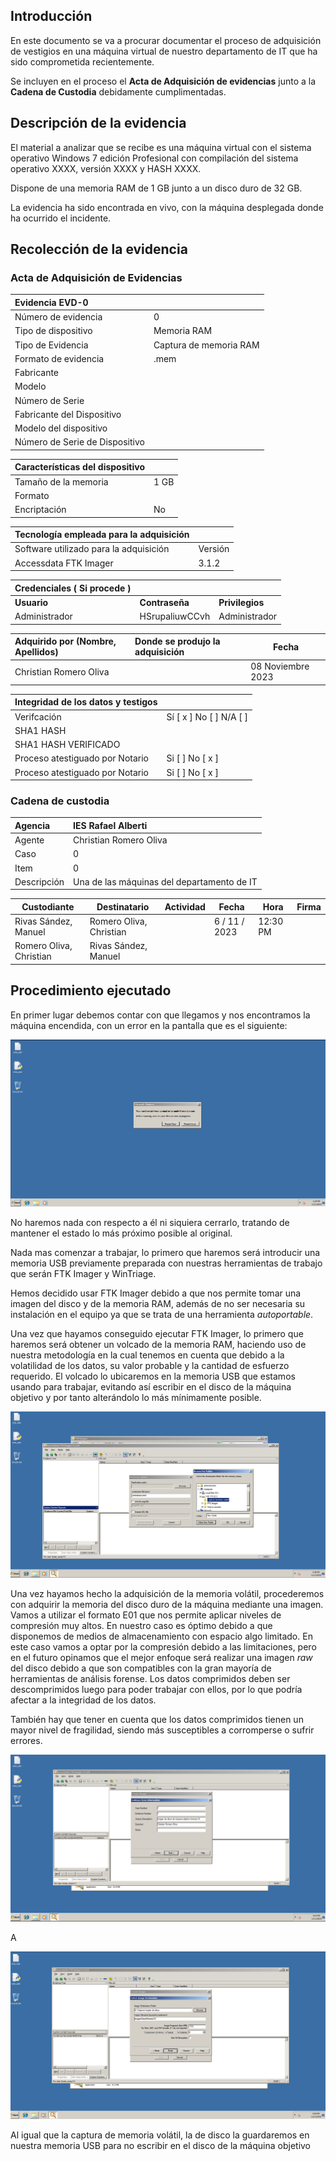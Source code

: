 ## Introducción

En este documento se va a procurar documentar el proceso de adquisición de vestigios en una máquina virtual de nuestro departamento de IT que ha sido comprometida recientemente. 

Se incluyen en el proceso el **Acta de Adquisición de evidencias** junto a la **Cadena de Custodia** debidamente cumplimentadas.
## Descripción de la evidencia

El material a analizar que se recibe es una máquina virtual con el sistema operativo Windows 7 edición Profesional con compilación del sistema operativo XXXX, versión XXXX y HASH XXXX. 

Dispone de una memoria RAM de 1 GB junto a un disco duro de 32 GB.

La evidencia ha sido encontrada en vivo, con la máquina desplegada donde ha ocurrido el incidente.

## Recolección de la evidencia

### Acta de Adquisición de Evidencias

| Evidencia EVD-0                |                        |
|:------------------------------ |:---------------------- |
| Número de evidencia            | 0                      |
| Tipo de dispositivo            | Memoria RAM            |
| Tipo de Evidencia              | Captura de memoria RAM |
| Formato de evidencia           | .mem                   |
| Fabricante                     |                        |
| Modelo                         |                        |
| Número de Serie                |                        |
| Fabricante del Dispositivo     |                        |
| Modelo del dispositivo         |                        |
| Número de Serie de Dispositivo |                        | 

| Características del dispositivo |     |
|:------------------------------- |:--- |
| Tamaño de la memoria            |1 GB     |
| Formato                         |     |
| Encriptación                    | No     |

| Tecnología empleada para la adquisición           ||
|:--------------------------------------- |:-------- |
| Software utilizado para la adquisición  | Versión  |
| Accessdata FTK Imager                   | 3.1.2 | 

| Credenciales ( Si procede ) |                |                 |
|:--------------------------- |:-------------- | --------------- |
| **Usuario**                 | **Contraseña** | **Privilegios** |
| Administrador               | HSrupaliuwCCvh | Administrador   |

| Adquirido por (Nombre, Apellidos) | Donde se produjo la adquisición | Fecha |
|:--------------------------------- |:-------------------- | ----- |
| Christian Romero Oliva            |                      | 08 Noviembre 2023      |

| Integridad de los datos y testigos |                          |
|:---------------------------------- |:------------------------ |
| Verifcación                        | Sí [ x ] No [  ] N/A [ ] |
| SHA1 HASH                          |                          |
| SHA1 HASH VERIFICADO               |                          |
| Proceso atestiguado por Notario    | Si [  ] No [ x ]          |
| Proceso atestiguado por Notario    | Si [  ] No [ x ]          |

### Cadena de custodia

| Agencia     | IES Rafael Alberti    |
|:----------- |:--- |
| Agente      | Christian Romero Oliva    |
| Caso        | 0    |
| Item        | 0    |
| Descripción | Una de las máquinas del departamento de IT    |

| Custodiante             | Destinatario            | Actividad | Fecha         | Hora     | Firma |
| ----------------------- | ----------------------- | --------- | ------------- | -------- | ----- |
| Rivas Sández, Manuel    | Romero Oliva, Christian |           | 6 / 11 / 2023 | 12:30 PM |       |
| Romero Oliva, Christian | Rivas Sández, Manuel    |           |               |          |       |

## Procedimiento ejecutado

En primer lugar debemos contar con que llegamos y nos encontramos la máquina encendida, con un error en la pantalla que es el siguiente:

![](/img/1.png)

No haremos nada con respecto a él ni siquiera cerrarlo, tratando de mantener el estado lo más próximo posible al original.

Nada mas comenzar a trabajar, lo primero que haremos será introducir una memoria USB previamente preparada con nuestras herramientas de trabajo que serán FTK Imager y WinTriage. 

Hemos decidido usar FTK Imager debido a que nos permite tomar una imagen del disco y de la memoria RAM, además de no ser necesaria su instalación en el equipo ya que se trata de una herramienta *autoportable*.

Una vez que hayamos conseguido ejecutar FTK Imager, lo primero que haremos será obtener un volcado de la memoria RAM, haciendo uso de nuestra metodología en la cual tenemos en cuenta que debido a la volatilidad de los datos, su valor probable y la cantidad de esfuerzo requerido. El volcado lo ubicaremos en la memoria USB que estamos usando para trabajar, evitando así escribir en el disco de la máquina objetivo y por tanto alterándolo lo más mínimamente posible.

![](/img/3.png)

Una vez hayamos hecho la adquisición de la memoria volátil, procederemos con adquirir la memoria del disco duro de la máquina mediante una imagen. Vamos a utilizar el formato E01 que nos permite aplicar niveles de compresión muy altos. En nuestro caso es óptimo debido a que disponemos de medios de almacenamiento con espacio algo limitado. En este caso vamos a optar por la compresión debido a las limitaciones, pero en el futuro opinamos que el mejor enfoque será realizar una imagen *raw* del disco debido a que son compatibles con la gran mayoría de herramientas de análisis forense. Los datos comprimidos deben ser descomprimidos luego para poder trabajar con ellos, por lo que podría afectar a la integridad de los datos. 

También hay que tener en cuenta que los datos comprimidos tienen un mayor nivel de fragilidad, siendo más susceptibles a corromperse o sufrir errores. 

![](/img/4.png)

A

![](/img/5.png)

Al igual que la captura de memoria volátil, la de disco la guardaremos en nuestra memoria USB para no escribir en el disco de la máquina objetivo
